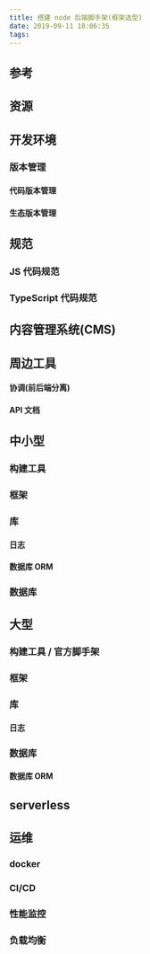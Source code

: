 ```yaml
---
title: 搭建 node 后端脚手架(框架选型)
date: 2019-09-11 18:06:35
tags:
---
```


## 参考

## 资源

## 开发环境

### 版本管理

#### 代码版本管理

#### 生态版本管理

## 规范

### JS 代码规范

### TypeScript 代码规范

## 内容管理系统(CMS)

## 周边工具

#### 协调(前后端分离)

#### API 文档

## 中小型

### 构建工具

### 框架

### 库

#### 日志

#### 数据库 ORM

### 数据库

## 大型

### 构建工具 / 官方脚手架

### 框架

### 库

#### 日志

### 数据库

#### 数据库 ORM

## serverless

## 运维

### docker

### CI/CD

### 性能监控

### 负载均衡
